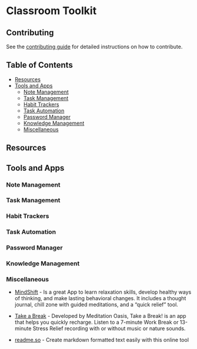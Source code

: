 # Classroom Toolkit

## Contributing

See the [contributing guide](CONTRIBUTING.md) for detailed instructions on how to contribute.

## Table of Contents

- [Resources](#resources)
- [Tools and Apps](#tools-and-apps)
  - [Note Management](#note-management)
  - [Task Management](#task-management)
  - [Habit Trackers](#habit-trackers)
  - [Task Automation](#task-automation)
  - [Password Manager](#password-manager)
  - [Knowledge Management](#knowledge-management)
  - [Miscellaneous](#miscellaneous)

## Resources

## Tools and Apps

### Note Management

### Task Management

### Habit Trackers

### Task Automation

### Password Manager

### Knowledge Management

### Miscellaneous

  - [MindShift](https://www.anxietycanada.com/resources/mindshift-cbt/) - Is a great App to learn relaxation skills, develop healthy ways of thinking, and make lasting behavioral changes. It includes a thought journal, chill zone with guided meditations, and a “quick relief” tool.
 
  - [Take a Break](https://www.meditationoasis.com/apps) - Developed by Meditation Oasis, Take a Break! is an app that helps you quickly recharge. Listen to a 7-minute Work Break or 13-minute Stress Relief recording with or without music or nature sounds.

  - [readme.so](https://readme.so/editor) - Create markdown formatted text easily with this online tool
